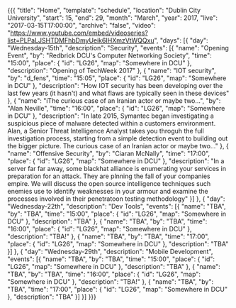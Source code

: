 {{{
  "title": "Home",
  "template": "schedule",
  "location": "Dublin City University",
  "start": 15,
  "end": 29,
  "month": "March",
  "year": 2017,
  "live": "2017-03-15T17:00:00",
  "archive": "false",
  "video": "https://www.youtube.com/embed/videoseries?list=PLPaLJSHTDMFhbDmyUeik6IHXmzVtWQQxu",
  "days": [{
    "day": "Wednesday-15th",
    "description": "Security",
    "events": [{
      "name": "Opening Event",
      "by": "Redbrick DCU's Computer Networking Society",
      "time": "15:00",
      "place": {
        "id": "LG26",
        "map": "Somewhere in DCU"
      },
      "description": "Opening of TechWeek 2017"
    }, {
      "name": "IOT security",
      "by": "d_fens",
      "time": "15:05",
      "place": {
        "id": "LG26",
        "map": "Somewhere in DCU"
      },
      "description": "How IOT security has been developing over the last few years (it hasn't) and what flaws are typically seen in these devices"
    }, {
      "name": "iThe curious case of an Iranian actor or maybe two...",
      "by": "Alan Neville",
      "time": "16:00",
      "place": {
        "id": "LG26",
        "map": "Somewhere in DCU"
      },
      "description": "In late 2015, Symantec began investigating a suspicious piece of malware detected within a customers environment. Alan, a Senior Threat Intelligence Analyst takes you throguh the full investigation process, starting from a simple detection event to building out the bigger picture. The curious case of an Iranian actor or maybe two..."
    }, {
      "name": "Offensive Security",
      "by": "Ciaran McNally",
      "time": "17:00",
      "place": {
        "id": "LG26",
        "map": "Somewhere in DCU"
      },
      "description": "In a server far far away, some blackhat alliance is enumerating your services in preparation for an attack. They are plnning the fall of your companies empire. We will discuss the open source intelligence techniques such enemies use to identify weaknesses in your armour and examine the processes involved in their penetratoon testing methodology"
    }]
  }, {
    "day": "Wednesday-22th",
    "description": "Dev Tools",
    "events": [{
      "name": "TBA",
      "by": "TBA",
      "time": "15:00",
      "place": {
        "id": "LG26",
        "map": "Somewhere in DCU"
      },
      "description": "TBA"
    }, {
      "name": "TBA",
      "by": "TBA",
      "time": "16:00",
      "place": {
        "id": "LG26",
        "map": "Somewhere in DCU"
      },
      "description": "TBA!"
    }, {
      "name": "TBA",
      "by": "TBA",
      "time": "17:00",
      "place": {
        "id": "LG26",
        "map": "Somewhere in DCU"
      },
      "description": "TBA"
    }]
  }, {
    "day": "Wednesday-29th",
    "description": "Mobile Development",
    "events": [{
      "name": "TBA",
      "by": "TBA",
      "time": "15:00",
      "place": {
        "id": "LG26",
        "map": "Somewhere in DCU"
      },
      "description": "TBA"
    }, {
      "name": "TBA",
      "by": "TBA",
      "time": "16:00",
      "place": {
        "id": "LG26",
        "map": "Somewhere in DCU"
      },
      "description": "TBA!"
    }, {
      "name": "TBA",
      "by": "TBA",
      "time": "17:00",
      "place": {
        "id": "LG26",
        "map": "Somewhere in DCU"
      },
      "description": "TBA"
    }]
  }]
}}}
